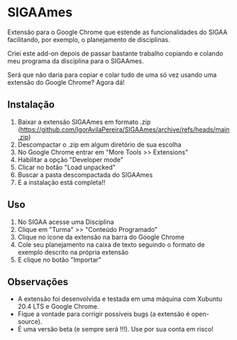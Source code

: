 # SIGAAmes

Extensão para o Google Chrome que estende as funcionalidades do SIGAA facilitando, por exemplo, o planejamento de disciplinas.

Criei este add-on depois de passar bastante trabalho copiando e colando meu programa da disciplina para o SIGAAmes. 

Será que não daria para copiar e colar tudo de uma só vez usando uma extensão do Google Chrome? Agora dá!

## Instalação

1) Baixar a extensão SIGAAmes em formato .zip (https://github.com/IgorAvilaPereira/SIGAAmes/archive/refs/heads/main.zip)
2) Descompactar o .zip em algum diretório de sua escolha
3) No Google Chrome entrar em "More Tools >> Extensions"
4) Habilitar a opção "Developer mode"
5) Clicar no botão "Load unpacked"
6) Buscar a pasta descompactada do SIGAAmes
7) E a instalação está completa!!

## Uso

1) No SIGAA acesse uma Disciplina
2) Clique em "Turma" >> "Conteúdo Programado"
3) Clique no ícone da extensão na barra do Google Chrome
4) Cole seu planejamento na caixa de texto seguindo o formato de exemplo descrito na própria extensão
5) E clique no botão "Importar"


## Observações

* A extensão foi desenvolvida e testada em uma máquina com Xubuntu 20.4 LTS e Google Chrome. 
* Fique a vontade para corrigir possíveis bugs (a extensão é open-source).
* É uma versão beta (e sempre será !!!). Use por sua conta em risco!
